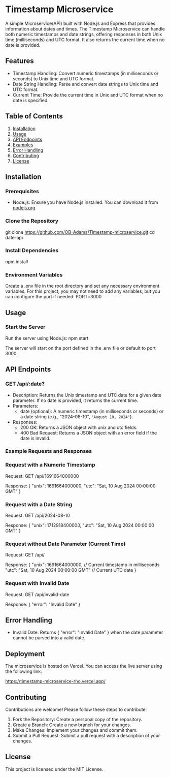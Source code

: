 # Timestamp Microservice

A simple Microservice(API) built with Node.js and Express that provides information about dates and times. The Timestamp Microservice can handle both numeric timestamps and date strings, offering responses in both Unix time (milliseconds) and UTC format. It also returns the current time when no date is provided.

## Features

- Timestamp Handling: Convert numeric timestamps (in milliseconds or seconds) to Unix time and UTC format.
- Date String Handling: Parse and convert date strings to Unix time and UTC format.
- Current Time: Provide the current time in Unix and UTC format when no date is specified.

## Table of Contents

1. [Installation](#installation)
2. [Usage](#usage)
3. [API Endpoints](#api-endpoints)
4. [Examples](#examples)
5. [Error Handling](#error-handling)
6. [Contributing](#contributing)
7. [License](#license)

## Installation

### Prerequisites

- Node.js: Ensure you have Node.js installed. You can download it from [nodejs.org](https://nodejs.org/).

### Clone the Repository

git clone https://github.com/OB-Adams/Timestamp-microservice.git
cd date-api

### Install Dependencies

npm install

### Environment Variables

Create a .env file in the root directory and set any necessary environment variables. For this project, you may not need to add any variables, but you can configure the port if needed:
PORT=3000

## Usage

### Start the Server

Run the server using Node.js:
npm start

The server will start on the port defined in the .env file or default to port 3000.

## API Endpoints

### GET /api/:date?

- Description: Returns the Unix timestamp and UTC date for a given date parameter. If no date is provided, it returns the current time.
- Parameters:
  - date (optional): A numeric timestamp (in milliseconds or seconds) or a date string (e.g., "2024-08-10", `"August 10, 2024"`).
- Responses:
  - 200 OK: Returns a JSON object with unix and utc fields.
  - 400 Bad Request: Returns a JSON object with an error field if the date is invalid.

### Example Requests and Responses

### Request with a Numeric Timestamp

Request:
GET /api/1691664000000

Response:
{
"unix": 1691664000000,
"utc": "Sat, 10 Aug 2024 00:00:00 GMT"
}

### Request with a Date String

Request:
GET /api/2024-08-10

Response:
{
"unix": 1712918400000,
"utc": "Sat, 10 Aug 2024 00:00:00 GMT"
}

### Request without Date Parameter (Current Time)

Request:
GET /api/

Response:
{
"unix": 1691664000000, // Current timestamp in milliseconds
"utc": "Sat, 10 Aug 2024 00:00:00 GMT" // Current UTC date
}

### Request with Invalid Date

Request:
GET /api/invalid-date

Response:
{
"error": "Invalid Date"
}

## Error Handling

- Invalid Date: Returns { "error": "Invalid Date" } when the date parameter cannot be parsed into a valid date.

## Deployment

The microservice is hosted on Vercel. You can access the live server using the following link:

https://timestamp-microservice-rho.vercel.app/

## Contributing

Contributions are welcome! Please follow these steps to contribute:

1. Fork the Repository: Create a personal copy of the repository.
2. Create a Branch: Create a new branch for your changes.
3. Make Changes: Implement your changes and commit them.
4. Submit a Pull Request: Submit a pull request with a description of your changes.

## License

This project is licensed under the MIT License.
